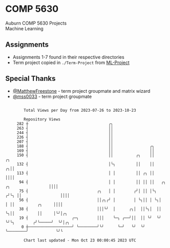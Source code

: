 # COMP 5630
Auburn COMP 5630 Projects  
Machine Learning

## Assignments
- Assignments 1-7 found in their respective directories
- Term project copied in `./Term-Project` from [ML-Project](https://github.com/wumphlett/ML-Project)

## Special Thanks
- [@MatthewFreestone](https://github.com/MatthewFreestone) - term project groupmate and matrix wizard
- [@mss0033](https://github.com/mss0033) - term project groupmate

```

        Total Views per Day from 2023-07-26 to 2023-10-23

        Repository Views
     282 ┼                                   ╭╮
     263 ┤                                   ││
     244 ┤                                   ││
     226 ┤                                   ││
     207 ┤                                   ││
     188 ┤                                   ││                ╭╮
     169 ┤                                   ││                ││
     150 ┤                                   ││          ╭╮    ││                            ╭╮
     132 ┤                                   │╰╮         ││    ││                          ╭╮││
     113 ┤                                   │ │         ││ ╭╮ ││                          ││││
      94 ┤                                   │ │         ││ ││ ││   ╭╮  ╭╮                 ││││
      75 ┤                              ╭╮   │ │        ╭╯│ ││ │╰╮ ╭╯╰╮ ││                 ││││
      56 ┤                              ││╭╮╭╯ │        │ ╰╮││ │ ╰╮│  │ ││          ╭╮     ││││
      38 ┤                              │││╰╯  │      ╭╮│  ││╰╮│  ││  ╰╮││          ││     │╰╯│╭╮
      19 ┤                   ╭─╮        │││    ╰─╮ ╭──╯││  ││ ╰╯  ╰╯   ╰╯╰╮        ╭╯╰─────╯  ╰╯│╭╮
       0 ┼───────────────────╯ ╰────────╯╰╯      ╰─╯   ╰╯  ╰╯             ╰────────╯            ╰╯╰

        Chart last updated - Mon Oct 23 00:00:45 2023 UTC
        
```

